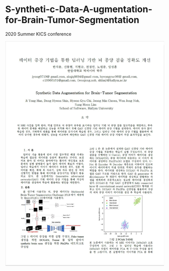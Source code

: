 # S-yntheti-c-Data-A-ugmentation-for-Brain-Tumor-Segmentation
2020 Summer KICS conference

![paper1](./imgs/논문1.JPG)
